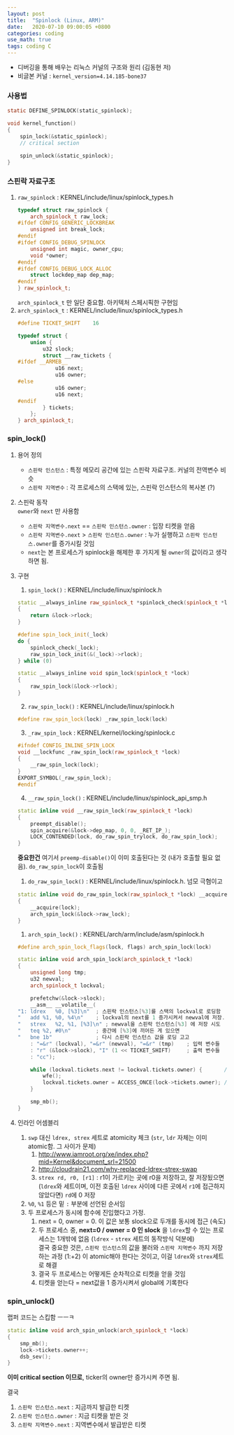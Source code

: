 ```yaml
---
layout: post
title:  "Spinlock (Linux, ARM)"
date:   2020-07-10 09:00:05 +0800
categories: coding
use_math: true
tags: coding C
---
```


- 디버깅을 통해 배우는 리눅스 커널의 구조와 원리 (김동현 저)
- 비글본 커널 : `kernel_version=4.14.185-bone37`


### 사용법
```c
static DEFINE_SPINLOCK(static_spinlock);

void kernel_function()
{
    spin_lock(&static_spinlock);
    // critical section

    spin_unlock(&static_spinlock);
}
```


### 스핀락 자료구조
1. `raw_spinlock` : KERNEL/include/linux/spinlock_types.h   
    ```c++    
    typedef struct raw_spinlock {
        arch_spinlock_t raw_lock;
    #ifdef CONFIG_GENERIC_LOCKBREAK
        unsigned int break_lock;
    #endif
    #ifdef CONFIG_DEBUG_SPINLOCK
        unsigned int magic, owner_cpu;
        void *owner;
    #endif
    #ifdef CONFIG_DEBUG_LOCK_ALLOC
        struct lockdep_map dep_map;
    #endif
    } raw_spinlock_t;
    ```   
    `arch_spinlock_t` 만 일단 중요함. 아키텍처 스페시픽한 구현임  
2. `arch_spinlock_t` : KERNEL/include/linux/spinlock_types.h    
    ```c++
    #define TICKET_SHIFT	16

    typedef struct {
        union {
            u32 slock;
            struct __raw_tickets {
    #ifdef __ARMEB__
                u16 next;
                u16 owner;
    #else
                u16 owner;
                u16 next;
    #endif
            } tickets;
        };
    } arch_spinlock_t;
    ```


### spin_lock()


1. 용어 정의  
    - `스핀락 인스턴스` : 특정 메모리 공간에 있는 스핀락 자료구조. 커널의 전역변수 비슷
    - `스핀락 지역변수` : 각 프로세스의 스택에 있는, 스핀락 인스턴스의 복사본 (?)
2. 스핀락 동작  
    `owner`와 `next` 만 사용함  
    - `스핀락 지역변수.next` == `스핀락 인스턴스.owner` : 입장 티켓을 얻음
    - `스핀락 지역변수.next` > `스핀락 인스턴스.owner` : 누가 실행하고 `스핀락 인스턴스.owner`를 증가시킬 것임
    - `next`는 본 프로세스가 spinlock을 해제한 후 가지게 될 `owner`의 값이라고 생각하면 됨. 
3. 구현
    1. `spin_lock()` : KERNEL/include/linux/spinlock.h   

    ```c++    
    static __always_inline raw_spinlock_t *spinlock_check(spinlock_t *lock)
    {
        return &lock->rlock;
    }

    #define spin_lock_init(_lock)			
    do {						
        spinlock_check(_lock);			
        raw_spin_lock_init(&(_lock)->rlock);		
    } while (0)

    static __always_inline void spin_lock(spinlock_t *lock)
    {
        raw_spin_lock(&lock->rlock);
    }
    ```  

    2. `raw_spin_lock()` : KERNEL/include/linux/spinlock.h   

    ```c++
    #define raw_spin_lock(lock)	_raw_spin_lock(lock)
    ```

    3. `_raw_spin_lock` : KERNEL/kernel/locking/spinlock.c   
    
    ```c++
    #ifndef CONFIG_INLINE_SPIN_LOCK
    void __lockfunc _raw_spin_lock(raw_spinlock_t *lock)
    {
        __raw_spin_lock(lock);
    }
    EXPORT_SYMBOL(_raw_spin_lock);
    #endif
    ```

    4. `__raw_spin_lock()` : KERNEL/include/linux/spinlock_api_smp.h   
    
    ```c++    
    static inline void __raw_spin_lock(raw_spinlock_t *lock)
    {
        preempt_disable();
        spin_acquire(&lock->dep_map, 0, 0, _RET_IP_);
        LOCK_CONTENDED(lock, do_raw_spin_trylock, do_raw_spin_lock);
    }
    ```

    __중요한건__ 여기서 `preemp-disable()`이 이미 호출된다는 것 (내가 호출할 필요 없음). `do_raw_spin_lock`이 호출됨

    1. `do_raw_spin_lock()` : KERNEL/include/linux/spinlock.h. 넘모 극혐이고   
    
    ```c++
    static inline void do_raw_spin_lock(raw_spinlock_t *lock) __acquires(lock)
    {
        __acquire(lock);
        arch_spin_lock(&lock->raw_lock);
    }
    ```

    1. `arch_spin_lock()` : KERNEL/arch/arm/include/asm/spinlock.h  
    
    ```c++               
    #define arch_spin_lock_flags(lock, flags) arch_spin_lock(lock)

    static inline void arch_spin_lock(arch_spinlock_t *lock)
    {
        unsigned long tmp;
        u32 newval;
        arch_spinlock_t lockval;

        prefetchw(&lock->slock);
        __asm__ __volatile__(
    "1:	ldrex	%0, [%3]\n"  ; 스핀락 인스턴스[%3]를 스택의 lockval로 로딩함
    "	add	%1, %0, %4\n"    ; lockval의 next를 1 증가시켜서 newval에 저장. union이므로 slock에 연산하면 next/owner에 연산하는거나 마찬가지
    "	strex	%2, %1, [%3]\n" ; newval을 스핀락 인스턴스[%3] 에 저장 시도
    "	teq	%2, #0\n"        ; 중간에 [%3]에 끼어든 게 있으면
    "	bne	1b"              ; 다시 스핀락 인스턴스 값을 로딩 고고
        : "=&r" (lockval), "=&r" (newval), "=&r" (tmp)    ; 입력 변수들
        : "r" (&lock->slock), "I" (1 << TICKET_SHIFT)     ; 출력 변수들
        : "cc");

        while (lockval.tickets.next != lockval.tickets.owner) {       // 로딩한 global.owner 와 위에서 증가시킨 local.ticket이 같으면 탈출
            wfe();
            lockval.tickets.owner = ACCESS_ONCE(lock->tickets.owner); // 글로벌 owner값을 로컬에 로딩함. 위에서 저장한 owner local값은 안쓰임.
        }

        smp_mb();
    }
    ```

4. 인라인 어셈블리
    1. `swp` 대신 `ldrex, strex` 세트로 atomicity 체크 (`str`, `ldr` 자체는 이미 atomic함. 그 사이가 문제)
       1. <a href="http://www.iamroot.org/xe/index.php?mid=Kernel&document_srl=21500" target="_blank">http://www.iamroot.org/xe/index.php?mid=Kernel&document_srl=21500</a>
       2. <a href="http://cloudrain21.com/why-replaced-ldrex-strex-swap" target="_blank">http://cloudrain21.com/why-replaced-ldrex-strex-swap</a>
       3. `strex rd, r0, [r1]` : r1이 가르키는 곳에 r0을 저장하고, 잘 저장됬으면 (`ldrex`와 세트이며, 이전 호출된 `ldrex` 사이에 다른 곳에서 `r1`에 접근하지 않았다면) `rd`에 0 저장
    2. `%0`, `%1` 등은 밑 `:` 부분에 선언된 순서임
    3. 두 프로세스가 동시에 함수에 진입했다고 가정.
       1. next = 0, owner = 0. 이 값은 보통 slock으로 두개를 동시에 접근 (속도)
       2. 두 프로세스 중, __next=0 / owner = 0 인 slock__ 을 `ldrex`할 수 있는 프로세스는 1개밖에 없음 (`ldrex` - `strex` 세트의 동작방식 덕분에)     
            결국 중요한 것은, `스핀락 인스턴스`의 값을 불러와 `스핀락 지역변수` 까지 저장하는 과정 (1:+2) 이 atomic해야 한다는 것이고, 이걸 `ldrex`와 `strex`세트로 해결
       3. 결국 두 프로세스는 어떻게든 순차적으로 티켓을 얻을 것임
       4. 티켓을 얻는다 = next값을 1 증가시켜서 global에 기록한다


### spin_unlock()
랩퍼 코드는 스킵함 ㅡㅡㅋ

```c++
static inline void arch_spin_unlock(arch_spinlock_t *lock)
{
	smp_mb();
	lock->tickets.owner++;
	dsb_sev();
}
```

__이미 critical section 이므로__, ticker의 owner만 증가시켜 주면 됨.


결국
1. `스핀락 인스턴스.next` : 지금까지 발급한 티켓
2. `스핀락 인스턴스.owner` : 지금 티켓을 받은 것
3. `스핀락 지역변수.next` : 지역변수에서 발급받은 티켓